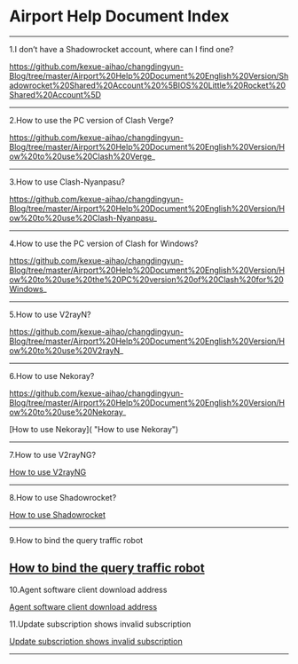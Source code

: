 # Airport Help Document Index

----------------

1.I don’t have a Shadowrocket account, where can I find one?

https://github.com/kexue-aihao/changdingyun-Blog/tree/master/Airport%20Help%20Document%20English%20Version/Shadowrocket%20Shared%20Account%20%5BIOS%20Little%20Rocket%20Shared%20Account%5D

[]( "")

----------------

2.How to use the PC version of Clash Verge?

https://github.com/kexue-aihao/changdingyun-Blog/tree/master/Airport%20Help%20Document%20English%20Version/How%20to%20use%20Clash%20Verge_

[]( "")

----------------

3.How to use Clash-Nyanpasu?

https://github.com/kexue-aihao/changdingyun-Blog/tree/master/Airport%20Help%20Document%20English%20Version/How%20to%20use%20Clash-Nyanpasu_

[]( "")

----------------

4.How to use the PC version of Clash for Windows?

https://github.com/kexue-aihao/changdingyun-Blog/tree/master/Airport%20Help%20Document%20English%20Version/How%20to%20use%20the%20PC%20version%20of%20Clash%20for%20Windows_

[]( "")

----------------

5.How to use V2rayN?

https://github.com/kexue-aihao/changdingyun-Blog/tree/master/Airport%20Help%20Document%20English%20Version/How%20to%20use%20V2rayN_

[]( "")

----------------

6.How to use Nekoray?

https://github.com/kexue-aihao/changdingyun-Blog/tree/master/Airport%20Help%20Document%20English%20Version/How%20to%20use%20Nekoray_

[How to use Nekoray]( "How to use Nekoray")

----------------

7.How to use V2rayNG?

[How to use V2rayNG](https://github.com/kexue-aihao/changdingyun-Blog/tree/master/Airport%20Help%20Document%20English%20Version/How%20to%20use%20V2rayNG_ "How to use V2rayNG")

----------------

8.How to use Shadowrocket?

[How to use Shadowrocket](https://github.com/kexue-aihao/changdingyun-Blog/tree/master/Airport%20Help%20Document%20English%20Version/How%20to%20use%20Shadowrocket_ "How to use Shadowrocket")

----------------

9.How to bind the query traffic robot

[How to bind the query traffic robot](https://github.com/kexue-aihao/changdingyun-Blog/tree/master/Airport%20Help%20Document%20English%20Version/How%20to%20bind%20the%20query%20traffic%20robot "How to bind the query traffic robot")
----------------

10.Agent software client download address

[Agent software client download address](https://github.com/kexue-aihao/changdingyun-Blog/tree/master/Airport%20Help%20Document%20English%20Version/Agent%20software%20client%20download%20address "Agent software client download address")

11.Update subscription shows invalid subscription

[Update subscription shows invalid subscription](https://github.com/kexue-aihao/changdingyun-Blog/tree/master/Airport%20Help%20Document%20English%20Version/Update%20subscription%20shows%20invalid%20subscription "Update subscription shows invalid subscription")

----------------

